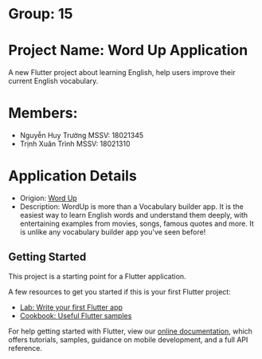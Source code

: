 # Group: 15
# Project Name: Word Up Application
A new Flutter project about learning English, help users improve their current English vocabulary.

# Members:
- Nguyễn Huy Trường MSSV: 18021345
- Trịnh Xuân Trình MSSV: 18021310

# Application Details

- Origion: [Word Up](https://play.google.com/store/apps/developer?id=Geeks+Ltd)
- Description: WordUp is more than a Vocabulary builder app. It is the easiest way to learn English words and understand them deeply, with entertaining examples from movies, songs, famous quotes and more. It is unlike any vocabulary builder app you've seen before!

## Getting Started

This project is a starting point for a Flutter application.

A few resources to get you started if this is your first Flutter project:

- [Lab: Write your first Flutter app](https://flutter.dev/docs/get-started/codelab)
- [Cookbook: Useful Flutter samples](https://flutter.dev/docs/cookbook)

For help getting started with Flutter, view our
[online documentation](https://flutter.dev/docs), which offers tutorials,
samples, guidance on mobile development, and a full API reference.
